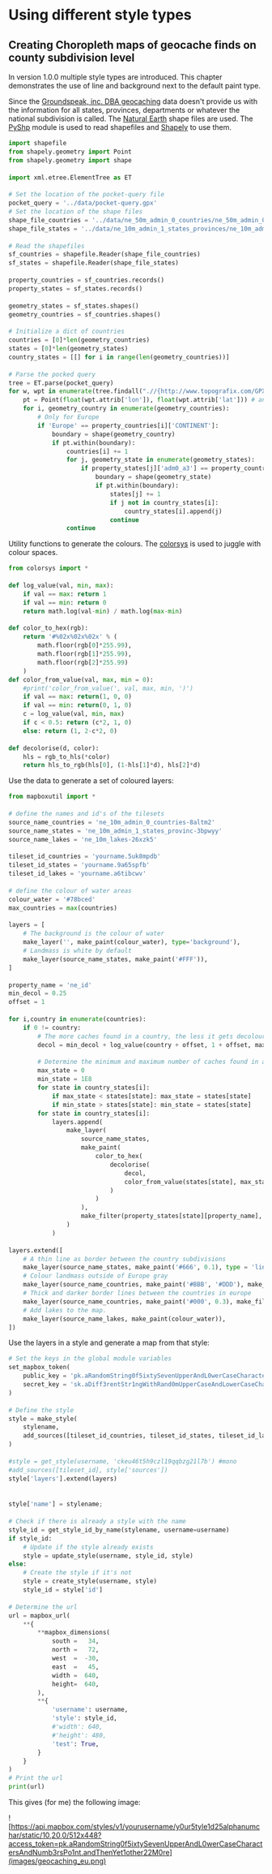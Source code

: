 # Using different style types

## Creating Choropleth maps of geocache finds on county subdivision level  

In version 1.0.0 multiple style types are introduced. 
This chapter demonstrates the use of line and background next to the default paint type.

Since the [Groundspeak, inc. DBA geocaching](https://groundspeak.com) data 
doesn't provide us with the information
for all states, provinces, departments or whatever the national subdivision is called.
The [Natural Earth](https://www.naturalearthdata.com/) shape files are used.
The [PyShp](https://pypi.org/project/pyshp/) module
is used to read shapefiles 
and [Shapely](https://pypi.org/project/Shapely/)
to use them.


```python
import shapefile
from shapely.geometry import Point
from shapely.geometry import shape

import xml.etree.ElementTree as ET

# Set the location of the pocket-query file
pocket_query = '../data/pocket-query.gpx'
# Set the location of the shape files
shape_file_countries = '../data/ne_50m_admin_0_countries/ne_50m_admin_0_countries'
shape_file_states = '../data/ne_10m_admin_1_states_provinces/ne_10m_admin_1_states_provinces'

# Read the shapefiles
sf_countries = shapefile.Reader(shape_file_countries)
sf_states = shapefile.Reader(shape_file_states)

property_countries = sf_countries.records()
property_states = sf_states.records()

geometry_states = sf_states.shapes()
geometry_countries = sf_countries.shapes()

# Initialize a dict of countries
countries = [0]*len(geometry_countries)
states = [0]*len(geometry_states)
country_states = [[] for i in range(len(geometry_countries))]

# Parse the pocked query
tree = ET.parse(pocket_query)
for w, wpt in enumerate(tree.findall(".//{http://www.topografix.com/GPX/1/0}wpt")):
    pt = Point(float(wpt.attrib['lon']), float(wpt.attrib['lat'])) # an x,y tuple
    for i, geometry_country in enumerate(geometry_countries):
        # Only for Europe
        if 'Europe' == property_countries[i]['CONTINENT']:
            boundary = shape(geometry_country)
            if pt.within(boundary):
                countries[i] += 1
                for j, geometry_state in enumerate(geometry_states):
                    if property_states[j]['adm0_a3'] == property_countries[i]['ADM0_A3']:
                        boundary = shape(geometry_state)
                        if pt.within(boundary):
                            states[j] += 1
                            if j not in country_states[i]:
                                country_states[i].append(j)
                            continue
                continue
```

Utility functions to generate the colours.
The [colorsys](https://docs.python.org/3/library/colorsys.html)
is used to juggle with colour spaces.
```python
from colorsys import *

def log_value(val, min, max):
    if val == max: return 1
    if val == min: return 0
    return math.log(val-min) / math.log(max-min)

def color_to_hex(rgb):
    return '#%02x%02x%02x' % (
        math.floor(rgb[0]*255.99),
        math.floor(rgb[1]*255.99),
        math.floor(rgb[2]*255.99)
    )
def color_from_value(val, max, min = 0):
    #print('color_from_value(', val, max, min, ')')
    if val == max: return(1, 0, 0)
    if val == min: return(0, 1, 0)
    c = log_value(val, min, max)
    if c < 0.5: return (c*2, 1, 0)
    else: return (1, 2-c*2, 0)    

def decolorise(d, color):
    hls = rgb_to_hls(*color)
    return hls_to_rgb(hls[0], (1-hls[1]*d), hls[2]*d)
```

Use the data to generate a set of coloured layers:
```python
from mapboxutil import *

# define the names and id's of the tilesets
source_name_countries = 'ne_10m_admin_0_countries-8altm2'
source_name_states = 'ne_10m_admin_1_states_provinc-3bpwyy' 
source_name_lakes = 'ne_10m_lakes-26xzk5'

tileset_id_countries = 'yourname.5uk8mpdb'
tileset_id_states = 'yourname.9a65spfb'
tileset_id_lakes = 'yourname.a6tibcwv'

# define the colour of water areas
colour_water = '#78bced'
max_countries = max(countries)

layers = [
    # The background is the colour of water
    make_layer('', make_paint(colour_water), type='background'),
    # Landmass is white by default
    make_layer(source_name_states, make_paint('#FFF')),
]

property_name = 'ne_id'
min_decol = 0.25
offset = 1

for i,country in enumerate(countries):
    if 0 != country:
        # The more caches found in a country, the less it gets decolourised 
        decol = min_decol + log_value(country + offset, 1 + offset, max_countries + offset, func) * (1 - min_decol)

        # Determine the minimum and maximum number of caches found in a subdivision of a country
        max_state = 0
        min_state = 1E8
        for state in country_states[i]:
            if max_state < states[state]: max_state = states[state]
            if min_state > states[state]: min_state = states[state]
        for state in country_states[i]:
            layers.append(
                make_layer(
                    source_name_states,
                    make_paint(
                        color_to_hex(
                            decolorise(
                                decol,
                                color_from_value(states[state], max_state, min_state)
                            )
                        )
                    ),
                    make_filter(property_states[state][property_name], property_name),
                )
            )

layers.extend([
    # A thin line as border between the country subdivisions
    make_layer(source_name_states, make_paint('#666', 0.1), type = 'line'),
    # Colour landmass outside of Europe gray
    make_layer(source_name_countries, make_paint('#BBB', '#DDD'), make_filter('Europe', 'CONTINENT', False)),
    # Thick and darker border lines between the countries in europe
    make_layer(source_name_countries, make_paint('#000', 0.3), make_filter('Europe', 'CONTINENT'), type='line'),
    # Add lakes to the map.
    make_layer(source_name_lakes, make_paint(colour_water)),
])
```

Use the layers in a style and generate a map from that style:
```python
# Set the keys in the global module variables
set_mapbox_token(
    public_key = 'pk.aRandomString0f5ixtySevenUpperAndL0werCaseCharactersAndNumb3rsPo1nt.andThenYet1other22M0re',
    secret_key = 'sk.aDiff3rentStr1ngWithRand0mUpperCaseAndLowerCaseCharactersAndNumbers.0fC0urseThese1sAreFak3',
)

# Define the style
style = make_style(
    stylename,
    add_sources([tileset_id_countries, tileset_id_states, tileset_id_lakes]),
)

#style = get_style(username, 'ckeu46t5h9czl19qqbzg21l7b') #mono
#add_sources([tileset_id], style['sources'])
style['layers'].extend(layers)


style['name'] = stylename;

# Check if there is already a style with the name
style_id = get_style_id_by_name(stylename, username=username)
if style_id:
    # Update if the style already exists
    style = update_style(username, style_id, style)
else:
    # Create the style if it's not
    style = create_style(username, style)
    style_id = style['id']
    
# Determine the url
url = mapbox_url(
    **{
        **mapbox_dimensions(
            south =   34,
            north =   72,
            west  =  -30,
            east  =   45,
            width =  640,
            height=  640,
        ),
        **{
            'username': username,
            'style': style_id,
            #'width': 640,
            #'height': 480,
            'test': True,
        }
    }
)
# Print the url
print(url)
```
This gives (for me) the following image:

![https://api.mapbox.com/styles/v1/yourusername/y0ur5tyle1d25alphanumchar/static/10,20,0/512x448?access_token=pk.aRandomString0f5ixtySevenUpperAndL0werCaseCharactersAndNumb3rsPo1nt.andThenYet1other22M0re](images/geocaching_eu.png)
